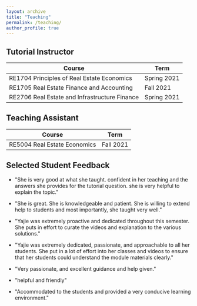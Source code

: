 ```yaml
---
layout: archive
title: "Teaching"
permalink: /teaching/
author_profile: true
---
```


## Tutorial Instructor

| Course                                          | Term          |
|-------------------------------------------------|---------------|
| RE1704 Principles of Real Estate Economics      | Spring 2021   |
| RE1705 Real Estate Finance and Accounting       | Fall 2021     |
| RE2706 Real Estate and Infrastructure Finance   | Spring 2021   |

## Teaching Assistant

| Course                                          | Term          |
|-------------------------------------------------|---------------|
| RE5004 Real Estate Economics                    | Fall 2021     |

## Selected Student Feedback

- "She is very good at what she taught. confident in her teaching and the answers she provides for the tutorial question. she is very helpful to explain the topic."

- "She is great. She is knowledgeable and patient. She is willing to extend help to students and most importantly, she taught very well."

- "Yajie was extremely proactive and dedicated throughout this semester. She puts in effort to curate the videos and explanation to the various solutions."

- "Yajie was extremely dedicated, passionate, and approachable to all her students. She put in a lot of effort into her classes and videos to ensure that her students could understand the module materials clearly."

- "Very passionate, and excellent guidance and help given."

- "helpful and friendly"

- "Accommodated to the students and provided a very conducive learning environment."
